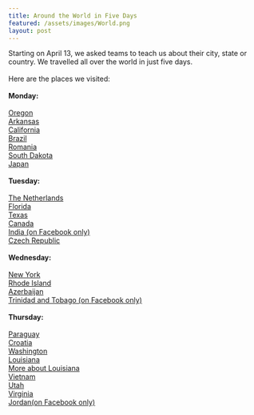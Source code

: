 ```yaml
---
title: Around the World in Five Days
featured: /assets/images/World.png
layout: post
---
```

<p>Starting on April 13, we asked teams to teach us about their city, state or country. We travelled all over the world in just five days.<br>
<br>
Here are the places we visited: <br>
<br>
<b>Monday:<br></b>
<br>
<a href="https://youtu.be/vHxWSLanp_U">Oregon</a><br>
<a href="https://youtu.be/j2x0WpqIlaM">Arkansas</a><br>
<a href="https://youtu.be/Fp2fQpiTTyA">California</a><br>
<a href="https://www.youtube.com/watch?v=FxQWvstJOCY">Brazil</a><br>
<a href="https://youtu.be/DFJNidlvzGY">Romania</a><br>
<a href="https://youtu.be/NIfYcfPcw0M">South Dakota</a><br>
<a href="https://youtu.be/-ZuGegtG8Gs">Japan</a><br>

<br>
<b>Tuesday:</b><br>
<br>
<a href="https://youtu.be/1aqmR32PSoc">The Netherlands</a><br>
<a href="https://youtu.be/kqHeGEy22JM">Florida</a><br>
<a href="https://youtu.be/Hx_xFehk8FQ">Texas</a><br>
<a href="https://youtu.be/U4_zZVf-1PM">Canada</a><br>
<a href="">India (on Facebook only)</a><br>
<a href="https://www.youtube.com/watch?v=xX9nI4E4oZA&feature=youtu.be&fbclid=IwAR12VHZwY5zwfsDefbSZPhgLo8ZgpGeKJssc7FbzeXX2jte-92bD5lLVPX0">Czech Republic</a><br>


<br>
<b>Wednesday:</b><br>
<br>
<a href="https://youtu.be/offUywmM9ss">New York</a><br>
<a href="https://youtu.be/XxkAvSk4riU">Rhode Island</a><br>
<a href="https://www.youtube.com/playlist?list=PLHAFRqirzpnI-R9FYk3DP8NwjR7yyfRmA  
">Azerbaijan </a><br>
<a href="">Trinidad and Tobago (on Facebook only)</a><br>


<br>
<b>Thursday:</b><br>
<br>
<a href="https://youtu.be/g59e-WLFndo">Paraguay</a><br>
<a href="https://youtu.be/jroNRwrZi98">Croatia</a><br>
<a href="https://www.youtube.com/watch?v=ugc-3_g1QDo">Washington</a><br>
<a href="https://youtu.be/kThbWKA92TE">Louisiana</a><br>
<a href="https://www.youtube.com/watch?v=9mX1wxYVbJI">More about Louisiana</a><br>
<a href="https://youtu.be/yI0tbuSnWsU">Vietnam</a><br>
<a href="https://www.youtube.com/watch?v=KbjhK-uxCaE">Utah</a><br>
<a href="https://youtu.be/0dhcH7Crf3o">Virginia</a><br>
<a href="">Jordan(on Facebook only)</a><br>
</p>
